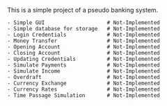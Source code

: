 This is a simple project of a pseudo banking system.

    - Simple GUI                    # Not-Implemented
    - Simple database for storage   # Not-Implemented
    - Login Credentials             # Not-Implemented
    - Money Transfer                # Not-Implemented
    - Opening Account               # Not-Implemented
    - Closing Account               # Not-Implemented
    - Updating Credentials          # Not-Implemented
    - Simulate Payments             # Not-Implemented
    - Simulate Income               # Not-Implemented
    - Overdraft                     # Not-Implemented
    - Currency Exchange             # Not-Implemented
    - Currency Rates                # Not-Implemented
    - Time Passage Simulation       # Not-Implemented
